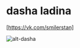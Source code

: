 # dasha ladina

[https://vk.com/smilerstan]

![alt-dasha](https://pp.userapi.com/c837428/v837428021/608d5/StWJGN8n0p0.jpg)

